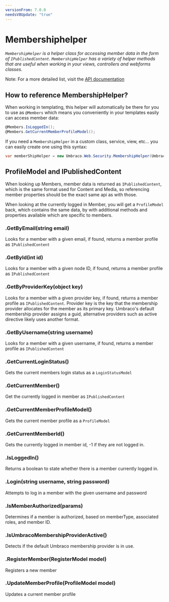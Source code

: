 ```yaml
---
versionFrom: 7.0.0
needsV8Update: "true"
---
```


# Membershiphelper

_`MembershipHelper` is a helper class for accessing member data in the form of `IPublishedContent`.
`MembershipHelper` has a variety of helper methods that are useful when working in your views, controllers and webforms classes._

Note: For a more detailed list, visit the [API documentation](https://our.umbraco.com/apidocs/csharp/api/Umbraco.Web.Security.MembershipHelper.html#methods)

## How to reference MembershipHelper?
When working in templating, this helper will automatically be there for you to use as `@Members` which means you conveniently in your templates easily can access member data:

```csharp
@Members.IsLoggedIn();
@Members.GetCurrentMemberProfileModel();
```

If you need a `MembershipHelper` in a custom class, service, view, etc... you can easily create one using this syntax:

```csharp
var memberShipHelper = new Umbraco.Web.Security.MembershipHelper(Umbraco.Web.UmbracoContext.Current);
```

## ProfileModel and IPublishedContent 
When looking up Members, member data is returned as `IPublishedContent`, which is the same format used for Content and Media, so referencing member properties should
be the exact same api as with those.

When looking at the currently logged in Member, you will get a `ProfileModel` back, which contains the same data, by with additional methods and properties available
which are specific to members.

### .GetByEmail(string email)
Looks for a member with a given email, if found, returns a member profile as `IPublishedContent`

### .GetById(int id)
Looks for a member with a given node ID, if found, returns a member profile as `IPublishedContent`

### .GetByProviderKey(object key)
Looks for a member with a given provider key, if found, returns a member profile as `IPublishedContent`. Provider key is the key that
the membership provider allocates for the member as its primary key. 
Umbraco's default membership provider assigns a guid, alternative providers such as active directive likely uses another format.

### .GetByUsername(string username)
Looks for a member with a given username, if found, returns a member profile as `IPublishedContent`

### .GetCurrentLoginStatus()
Gets the current members login status as a `LoginStatusModel`

### .GetCurrentMember()
Get the currently logged in member as `IPublishedContent`

### .GetCurrentMemberProfileModel()
Gets the current member profile as a `ProfileModel`

### .GetCurrentMemberId()
Gets the currently logged in member id, -1 if they are not logged in.

### .IsLoggedIn()
Returns a boolean to state whether there is a member currently logged in.

### .Login(string username, string password)
Attempts to log in a member with the given username and password

### .IsMemberAuthorized(params)
Determines if a member is authorized, based on memberType, associated roles, and member ID.

### .IsUmbracoMembershipProviderActive()
Detects if the default Umbraco membership provider is in use.

### .RegisterMember(RegisterModel model)
Registers a new member

### .UpdateMemberProfile(ProfileModel model)
Updates a current member profile
